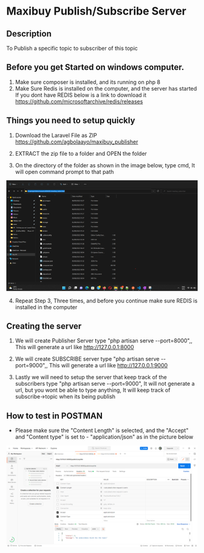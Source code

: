 
# Maxibuy Publish/Subscribe Server

## Description
To Publish a specific topic to subscriber of this topic

## Before you get Started on windows computer.
1. Make sure composer is installed, and its running on php 8
2. Make Sure Redis is installed on the computer, and the server has started
If you dont have REDIS below is a link to download it
https://github.com/microsoftarchive/redis/releases


## Things you need to setup quickly
1. Download the Laravel File as ZIP
https://github.com/agbolaayo/maxibuy_publisher

2. EXTRACT the zip file to a folder and OPEN the folder

3. On the directory of the folder as shown in the image below, type cmd, 
It will open command prompt to that path

![File explorer](git_images/fileexplore.png)


4. Repeat Step 3, Three times, and before you continue make sure REDIS is installed in the computer

## Creating the server
1. We will create Publisher Server
type "php artisan serve --port=8000",,
This will generate a url like http://127.0.0.1:8000


2. We will create SUBSCRIBE server
type "php artisan serve --port=9000",,
This will generate a url like http://127.0.0.1:9000


3. Lastly we will need to setup the server that keep track of the subscribers
type "php artisan serve --port=9000",
It will not generate a url, but you wont be able to type anything, It will keep track of subscribe->topic when its being publish


## How to test in POSTMAN
- Please make sure the "Content Length" is selected, and the "Accept" and "Content type" is set to - "application/json" as in the picture below

![Postman](git_images/postman.png)